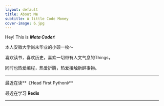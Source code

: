 ```yaml
---
layout: default
title: About Me
subtitle: A little Code Money
cover-image: 6.jpg
---
```


Hey! This is ***Meta Coder***!

本人安徽大学尚未毕业的小硕一枚～

喜欢读书，喜欢历史，喜欢一切带有人文气息的Things，

同时也热爱编程，热爱折腾，热爱接触新鲜事物。

---
最近在读**《Head First Python》**

最近在学习 **Redis**


---
